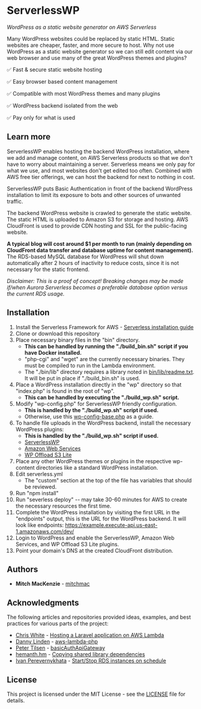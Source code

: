 # ServerlessWP
*WordPress as a static website generator on AWS Serverless*

Many WordPress websites could be replaced by static HTML. Static websites are cheaper, faster, and more secure to host.
Why not use WordPress as a static website generator so we can still edit content via our web browser and use many of the great WordPress themes and plugins?

:white_check_mark: Fast & secure static website hosting

:white_check_mark: Easy browser based content management

:white_check_mark: Compatible with most WordPress themes and many plugins

:white_check_mark: WordPress backend isolated from the web

:white_check_mark: Pay only for what is used

## Learn more

ServerlessWP enables hosting the backend WordPress installation, where we add and manage content, on AWS Serverless products so that we don't have to worry about maintaining a server. Serverless means we only pay for what we use, and most websites don't get edited too often. Combined with AWS free tier offerings, we can host the backend for next to nothing in cost.

ServerlessWP puts Basic Authentication in front of the backend WordPress installation to limit its exposure to bots and other sources of unwanted traffic.

The backend WordPress website is crawled to generate the static website. The static HTML is uploaded to Amazon S3 for storage and hosting. AWS CloudFront is used to provide CDN hosting and SSL for the public-facing website.

**A typical blog will cost around $1 per month to run (mainly depending on CloudFront data transfer and database uptime for content management).** The RDS-based MySQL database for WordPress will shut down automatically after 2 hours of inactivity to reduce costs, since it is not necessary for the static frontend.

*Disclaimer: This is a proof of concept! Breaking changes may be made if/when Aurora Serverless becomes a preferable database option versus the current RDS usage.*

## Installation

1. Install the Serverless Framework for AWS - [Serverless installation guide](https://serverless.com/framework/docs/providers/aws/guide/installation/)
2. Clone or download this repository
3. Place necessary binary files in the "bin" directory.
   * **This can be handled by running the "./build_bin.sh" script if you have Docker installed.**
   * "php-cgi" and "wget" are the currently necessary binaries. They must be compiled to run in the Lambda environment.
   * The "./bin/lib" directory requires a library noted in [bin/lib/readme.txt](bin/lib/readme.txt). It will be put in place if "./build_bin.sh" is used.
4. Place a WordPress installation directly in the "wp" directory so that "index.php" is found in the root of "wp".
   * **This can be handled by executing the "./build_wp.sh" script.**
5. Modify "wp-config.php" for ServerlessWP friendly configuration.
   * **This is handled by the "./build_wp.sh" script if used.**
   * Otherwise, use this [wp-config-base.php](https://github.com/mitchmac/ServerlessWP-plugin/blob/master/assets/wp-config-base.php) as a guide.
6. To handle file uploads in the WordPress backend, install the necessary WordPress plugins:
   * **This is handled by the "./build_wp.sh" script if used.**
   * [ServerlessWP](https://github.com/mitchmac/ServerlessWP-plugin/)
   * [Amazon Web Services](https://en-ca.wordpress.org/plugins/amazon-web-services/)
   * [WP Offload S3 Lite](https://wordpress.org/plugins/amazon-s3-and-cloudfront/)
7. Place any other WordPress themes or plugins in the respective wp-content directories like a standard WordPress installation.
8. Edit serverless.yml
   * The "custom" section at the top of the file has variables that should be reviewed.
9. Run "npm install"
10. Run "severless deploy" -- may take 30-60 minutes for AWS to create the necessary resources the first time.
11. Complete the WordPress installation by visiting the first URL in the "endpoints" output, this is the URL for the WordPress backend. It will look like endpoints: https://example.execute-api.us-east-1.amazonaws.com/dev/
12. Login to WordPress and enable the ServerlessWP, Amazon Web Services, and WP Offload S3 Lite plugins.
13. Point your domain's DNS at the created CloudFront distribution.

## Authors

* **Mitch MacKenzie**  - [mitchmac](https://github.com/mitchmac)

## Acknowledgments

The following articles and repositories provided ideas, examples, and best practices for various parts of the project:

* [Chris White](https://github.com/cwhite92) - [Hosting a Laravel application on AWS Lambda](http://cwhite.me/hosting-a-laravel-application-on-aws-lambda/)
* [Danny Linden](https://github.com/dannylinden) - [aws-lambda-php](https://github.com/dannylinden/aws-lambda-php)
* [Peter Tilsen](https://github.com/petertilsen) - [basicAuthApiGateway](https://github.com/petertilsen/basicAuthApiGateway)
* [hemanth.hm](https://github.com/hemanth) - [Copying shared library dependencies](https://h3manth.com/content/copying-shared-library-dependencies)
* [Ivan Perevernykhata](https://github.com/perevernihata) - [Start/Stop RDS instances on schedule](https://www.codeproject.com/Articles/1190194/Start-Stop-RDS-instances-on-schedule)

## License

This project is licensed under the MIT License - see the [LICENSE](LICENSE) file for details.
